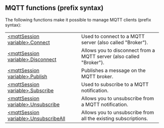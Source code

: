 


## MQTT functions (prefix syntax)
			



<a name="NOTE1"></a>
<a name="NOTE1_1"></a>
The following functions make it possible to manage MQTT clients (prefix syntax):



|   |   |
| --- | --- |
| [&lt;mqttSession variable&gt;.Connect](../WDLang3/1000023084.md) | Used to connect to a MQTT server (also called "Broker"). |
| [&lt;mqttSession variable&gt;.Disconnect](../WDLang3/1000023085.md) | Allows you to disconnect from a MQTT server (also called "Broker"). |
| [&lt;mqttSession variable&gt;.Publish](../WDLang3/1000023091.md) | Publishes a message on the MQTT broker. |
| [&lt;mqttSession variable&gt;.Subscribe](../WDLang3/1000023083.md) | Used to subscribe to a MQTT notification. |
| [&lt;mqttSession variable&gt;.Unsubscribe](../WDLang3/1000023086.md) | Allows you to unsubscribe from a MQTT notification. |
| [&lt;mqttSession variable&gt;.UnsubscribeAll](../WDLang3/1000023090.md) | Allows you to unsubscribe from all the existing subscriptions. |






